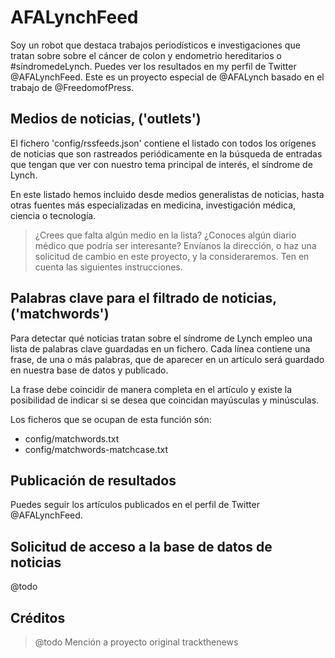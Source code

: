 # AFALynchFeed
Soy un robot que destaca trabajos periodísticos e investigaciones que tratan sobre sobre el cáncer de colon y endometrio hereditarios o #síndromedeLynch. Puedes ver los resultados en my perfil de Twitter @AFALynchFeed. Este es un proyecto especial de @AFALynch basado en el trabajo de @FreedomofPress.

## Medios de noticias, ('outlets')

El fichero 'config/rssfeeds.json' contiene el listado con todos los orígenes de noticias que son rastreados periódicamente en la búsqueda de entradas que tengan que ver con nuestro tema principal de interés, el síndrome de Lynch.

En este listado hemos incluido desde medios generalistas de noticias, hasta otras fuentes más especializadas en medicina, investigación médica, ciencia o tecnología. 

> ¿Crees que falta algún medio en la lista? ¿Conoces algún diario médico que podría ser interesante? Envíanos la dirección, o haz una solicitud de cambio en este proyecto, y la consideraremos. Ten en cuenta las siguientes instrucciones.

## Palabras clave para el filtrado de noticias, ('matchwords')

Para detectar qué noticias tratan sobre el síndrome de Lynch empleo una lista de palabras clave guardadas en un fichero. Cada línea contiene una frase, de una o más palabras, que de aparecer en un artículo será guardado en nuestra base de datos y publicado.

La frase debe coincidir de manera completa en el artículo y existe la posibilidad de indicar si se desea que coincidan mayúsculas y minúsculas.

Los ficheros que se ocupan de esta función són:

- config/matchwords.txt
- config/matchwords-matchcase.txt

## Publicación de resultados

Puedes seguir los artículos publicados en el perfil de Twitter @AFALynchFeed. 

## Solicitud de acceso a la base de datos de noticias

@todo

## Créditos

> @todo
> Mención a proyecto original trackthenews
